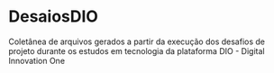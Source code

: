 # DesaiosDIO
Coletânea de arquivos gerados a partir da execução dos desafios de projeto durante os estudos em tecnologia da plataforma DIO - Digital Innovation One

